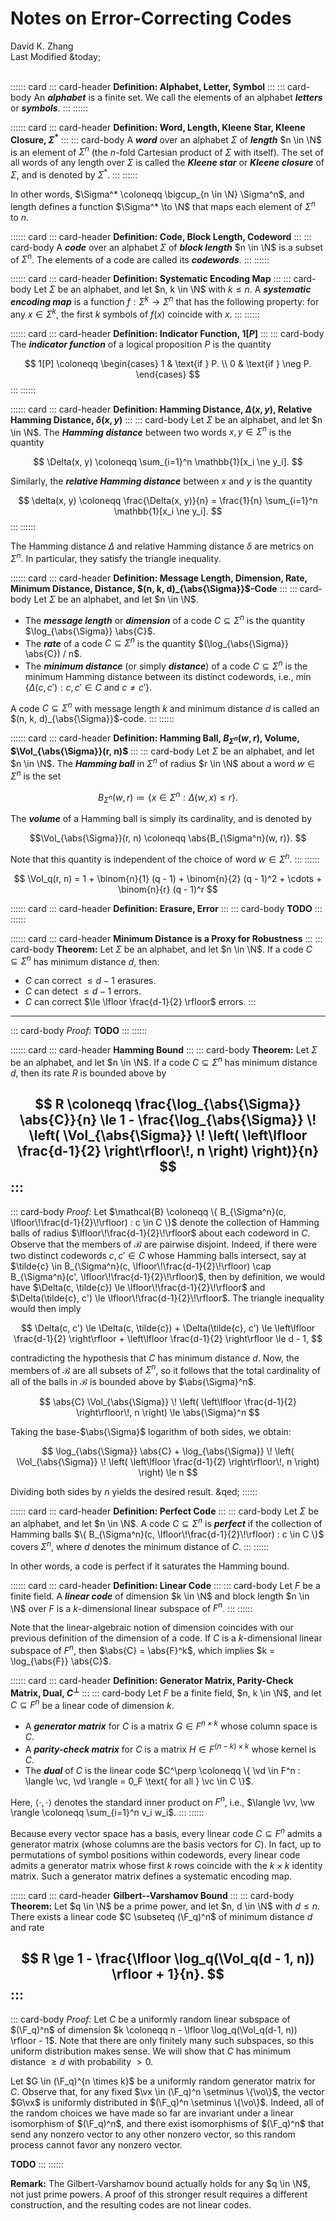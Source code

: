 # Notes on Error-Correcting Codes

<div class="text-center">
    David K. Zhang<br>
    Last Modified &today;
</div><br>

:::::: card
::: card-header
**Definition: Alphabet, Letter, Symbol**
:::
::: card-body
An ___alphabet___ is a finite set. We call the elements of an alphabet ___letters___ or ___symbols___.
:::
::::::

:::::: card
::: card-header
**Definition: Word, Length, Kleene Star, Kleene Closure, $\Sigma^*$**
:::
::: card-body
A ___word___ over an alphabet $\Sigma$ of ___length___ $n \in \N$ is an element of $\Sigma^n$ (the $n$-fold Cartesian product of $\Sigma$ with itself). The set of all words of any length over $\Sigma$ is called the ___Kleene star___ or ___Kleene closure___ of $\Sigma$, and is denoted by $\Sigma^*$.
:::
::::::

In other words, $\Sigma^* \coloneqq \bigcup_{n \in \N} \Sigma^n$, and length defines a function $\Sigma^* \to \N$ that maps each element of $\Sigma^n$ to $n$.

:::::: card
::: card-header
**Definition: Code, Block Length, Codeword**
:::
::: card-body
A ___code___ over an alphabet $\Sigma$ of ___block length___ $n \in \N$ is a subset of $\Sigma^n$. The elements of a code are called its ___codewords___.
:::
::::::

:::::: card
::: card-header
**Definition: Systematic Encoding Map**
:::
::: card-body
Let $\Sigma$ be an alphabet, and let $n, k \in \N$ with $k \le n$. A ___systematic encoding map___ is a function $f: \Sigma^k \to \Sigma^n$ that has the following property: for any $x \in \Sigma^k$, the first $k$ symbols of $f(x)$ coincide with $x$.
:::
::::::

:::::: card
::: card-header
**Definition: Indicator Function, $1[P]$**
:::
::: card-body
The ___indicator function___ of a logical proposition $P$ is the quantity

$$ 1[P] \coloneqq \begin{cases}
    1 & \text{if } P. \\
    0 & \text{if } \neg P.
\end{cases} $$
:::
::::::

:::::: card
::: card-header
**Definition: Hamming Distance, $\Delta(x, y)$, Relative Hamming Distance, $\delta(x, y)$**
:::
::: card-body
Let $\Sigma$ be an alphabet, and let $n \in \N$.  The ___Hamming distance___ between two words $x, y \in \Sigma^n$ is the quantity

$$ \Delta(x, y) \coloneqq \sum_{i=1}^n \mathbb{1}[x_i \ne y_i]. $$

Similarly, the ___relative Hamming distance___ between $x$ and $y$ is the quantity

$$ \delta(x, y) \coloneqq \frac{\Delta(x, y)}{n} = \frac{1}{n} \sum_{i=1}^n \mathbb{1}[x_i \ne y_i]. $$
:::
::::::

The Hamming distance $\Delta$ and relative Hamming distance $\delta$ are metrics on $\Sigma^n$. In particular, they satisfy the triangle inequality.

:::::: card
::: card-header
**Definition: Message Length, Dimension, Rate, Minimum Distance, Distance, $(n, k, d)_{\abs{\Sigma}}$-Code**
:::
::: card-body
Let $\Sigma$ be an alphabet, and let $n \in \N$.

 * The ___message length___ or ___dimension___ of a code $C \subseteq \Sigma^n$ is the quantity $\log_{\abs{\Sigma}} \abs{C}$.
 * The ___rate___ of a code $C \subseteq \Sigma^n$ is the quantity $(\log_{\abs{\Sigma}} \abs{C}) / n$.
 * The ___minimum distance___ (or simply ___distance___) of a code $C \subseteq \Sigma^n$ is the minimum Hamming distance between its distinct codewords, i.e., $\min\,\{ \Delta(c, c') : c, c' \in C \text{ and } c \ne c' \}$.

A code $C \subseteq \Sigma^n$ with message length $k$ and minimum distance $d$ is called an $(n, k, d)_{\abs{\Sigma}}$-code.
:::
::::::

:::::: card
::: card-header
**Definition: Hamming Ball, $B_{\Sigma^n}(w, r)$, Volume, $\Vol_{\abs{\Sigma}}(r, n)$**
:::
::: card-body
Let $\Sigma$ be an alphabet, and let $n \in \N$. The ___Hamming ball___ in $\Sigma^n$ of radius $r \in \N$ about a word $w \in \Sigma^n$ is the set

$$ B_{\Sigma^n}(w, r) \coloneqq \{ x \in \Sigma^n : \Delta(w, x) \le r \}. $$

The ___volume___ of a Hamming ball is simply its cardinality, and is denoted by

$$\Vol_{\abs{\Sigma}}(r, n) \coloneqq \abs{B_{\Sigma^n}(w, r)}. $$

Note that this quantity is independent of the choice of word $w \in \Sigma^n$.
:::
::::::

$$ \Vol_q(r, n) = 1 + \binom{n}{1} (q - 1) + \binom{n}{2} (q - 1)^2 + \cdots + \binom{n}{r} (q - 1)^r $$

:::::: card
::: card-header
**Definition: Erasure, Error**
:::
::: card-body
**TODO**
:::
::::::

:::::: card
::: card-header
**Minimum Distance is a Proxy for Robustness**
:::
::: card-body
**Theorem:** Let $\Sigma$ be an alphabet, and let $n \in \N$. If a code $C \subseteq \Sigma^n$ has minimum distance $d$, then:

 * $C$ can correct $\le d - 1$ erasures.
 * $C$ can detect $\le d - 1$ errors.
 * $C$ can correct $\le \lfloor \frac{d-1}{2} \rfloor$ errors.
:::
------
::: card-body
*Proof:* **TODO**
:::
::::::

:::::: card
::: card-header
**Hamming Bound**
:::
::: card-body
**Theorem:** Let $\Sigma$ be an alphabet, and let $n \in \N$. If a code $C \subseteq \Sigma^n$ has minimum distance $d$, then its rate $R$ is bounded above by

$$ R \coloneqq \frac{\log_{\abs{\Sigma}} \abs{C}}{n} \le 1 - \frac{\log_{\abs{\Sigma}} \! \left( \Vol_{\abs{\Sigma}} \! \left( \left\lfloor \frac{d-1}{2} \right\rfloor\!, n \right) \right)}{n} $$
:::
------
::: card-body
*Proof:* Let $\mathcal{B} \coloneqq \{ B_{\Sigma^n}(c, \lfloor\!\frac{d-1}{2}\!\rfloor) : c \in C \}$ denote the collection of Hamming balls of radius $\lfloor\!\frac{d-1}{2}\!\rfloor$ about each codeword in $C$. Observe that the members of $\mathcal{B}$ are pairwise disjoint. Indeed, if there were two distinct codewords $c, c' \in C$ whose Hamming balls intersect, say at $\tilde{c} \in B_{\Sigma^n}(c, \lfloor\!\frac{d-1}{2}\!\rfloor) \cap B_{\Sigma^n}(c', \lfloor\!\frac{d-1}{2}\!\rfloor)$, then by definition, we would have $\Delta(c, \tilde{c}) \le \lfloor\!\frac{d-1}{2}\!\rfloor$ and $\Delta(\tilde{c}, c') \le \lfloor\!\frac{d-1}{2}\!\rfloor$. The triangle inequality would then imply

$$ \Delta(c, c') \le \Delta(c, \tilde{c}) + \Delta(\tilde{c}, c') \le \left\lfloor \frac{d-1}{2} \right\rfloor + \left\lfloor \frac{d-1}{2} \right\rfloor \le d - 1, $$

contradicting the hypothesis that $C$ has minimum distance $d$. Now, the members of $\mathcal{B}$ are all subsets of $\Sigma^n$, so it follows that the total cardinality of all of the balls in $\mathcal{B}$ is bounded above by $\abs{\Sigma}^n$.

$$ \abs{C} \Vol_{\abs{\Sigma}} \! \left( \left\lfloor \frac{d-1}{2} \right\rfloor\!, n \right) \le \abs{\Sigma}^n $$

Taking the base-$\abs{\Sigma}$ logarithm of both sides, we obtain:

$$ \log_{\abs{\Sigma}} \abs{C} + \log_{\abs{\Sigma}} \! \left( \Vol_{\abs{\Sigma}} \! \left( \left\lfloor \frac{d-1}{2} \right\rfloor\!, n \right) \right) \le n $$

Dividing both sides by $n$ yields the desired result. &qed;
::::::

:::::: card
::: card-header
**Definition: Perfect Code**
:::
::: card-body
Let $\Sigma$ be an alphabet, and let $n \in \N$. A code $C \subseteq \Sigma^n$ is ___perfect___ if the collection of Hamming balls $\{ B_{\Sigma^n}(c, \lfloor\!\frac{d-1}{2}\!\rfloor) : c \in C \}$ covers $\Sigma^n$, where $d$ denotes the minimum distance of $C$.
:::
::::::

In other words, a code is perfect if it saturates the Hamming bound.

:::::: card
::: card-header
**Definition: Linear Code**
:::
::: card-body
Let $F$ be a finite field. A ___linear code___ of dimension $k \in \N$ and block length $n \in \N$ over $F$ is a $k$-dimensional linear subspace of $F^n$.
:::
::::::

Note that the linear-algebraic notion of dimension coincides with our previous definition of the dimension of a code. If $C$ is a $k$-dimensional linear subspace of $F^n$, then $\abs{C} = \abs{F}^k$, which implies $k = \log_{\abs{F}} \abs{C}$.

:::::: card
::: card-header
**Definition: Generator Matrix, Parity-Check Matrix, Dual, $C^\perp$**
:::
::: card-body
Let $F$ be a finite field, $n, k \in \N$, and let $C \subseteq F^n$ be a linear code of dimension $k$.

 * A ___generator matrix___ for $C$ is a matrix $G \in F^{n \times k}$ whose column space is $C$.
 * A ___parity-check matrix___ for $C$ is a matrix $H \in F^{(n - k) \times k}$ whose kernel is $C$.
 * The ___dual___ of $C$ is the linear code $C^\perp \coloneqq \{ \vd \in F^n : \langle \vc, \vd \rangle = 0_F \text{ for all } \vc \in C \}$.

Here, $\langle \cdot, \cdot \rangle$ denotes the standard inner product on $F^n$, i.e., $\langle \vv, \vw \rangle \coloneqq \sum_{i=1}^n v_i w_i$.
:::
::::::

Because every vector space has a basis, every linear code $C \subseteq F^n$ admits a generator matrix (whose columns are the basis vectors for $C$). In fact, up to permutations of symbol positions within codewords, every linear code admits a generator matrix whose first $k$ rows coincide with the $k \times k$ identity matrix. Such a generator matrix defines a systematic encoding map.

:::::: card
::: card-header
**Gilbert--Varshamov Bound**
:::
::: card-body
**Theorem:** Let $q \in \N$ be a prime power, and let $n, d \in \N$ with $d \le n$. There exists a linear code $C \subseteq (\F_q)^n$ of minimum distance $d$ and rate

$$ R \ge 1 - \frac{\lfloor \log_q(\Vol_q(d - 1, n)) \rfloor + 1}{n}. $$
:::
------
::: card-body
*Proof:* Let $C$ be a uniformly random linear subspace of $(\F_q)^n$ of dimension $k \coloneqq n - \lfloor \log_q(\Vol_q(d-1, n)) \rfloor - 1$. Note that there are only finitely many such subspaces, so this uniform distribution makes sense. We will show that $C$ has minimum distance $\ge d$ with probability $> 0$.

Let $G \in (\F_q)^{n \times k}$ be a uniformly random generator matrix for $C$. Observe that, for any fixed $\vx \in (\F_q)^n \setminus \{\vo\}$, the vector $G\vx$ is uniformly distributed in $(\F_q)^n \setminus \{\vo\}$. Indeed, all of the random choices we have made so far are invariant under a linear isomorphism of $(\F_q)^n$, and there exist isomorphisms of $(\F_q)^n$ that send any nonzero vector to any other nonzero vector, so this random process cannot favor any nonzero vector.

**TODO**
:::
::::::

**Remark:** The Gilbert-Varshamov bound actually holds for any $q \in \N$, not just prime powers. A proof of this stronger result requires a different construction, and the resulting codes are not linear codes.
